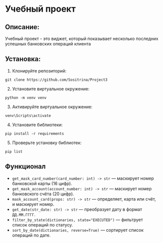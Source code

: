 # Учебный проект

## Описание:

Учебный проект - это виджет, который показывает несколько последних успешных банковских операций клиента

## Установка:

1. Клонируйте репозиторий:
```
git clone https://github.com/Sositrina/Project3
```
2. Установите виртуальное окружение:
```
python -m venv venv
```
3. Активируйте виртуальное окружение:
```
venv\Scripts\activate
```
4. Установите библиотеки:
```
pip install -r requirements
```
5. Проверьте установку библиотек:
```
pip list
```

## Функционал

- `get_mask_card_number(card_number: int) -> str` — маскирует номер банковской карты (16 цифр).
- `get_mask_account(account_number: int) -> str` — маскирует номер банковского счёта (20 цифр).
- `mask_account_card(props: str) -> str` — определяет, карта или счёт, и маскирует номер.
- `get_date(str_date: str) -> str` — преобразует дату в формат `ДД.ММ.ГГГГ`.
- `filter_by_state(dictionaries, state="EXECUTED")` — фильтрует список операций по статусу.
- `sort_by_date(dictionaries, reverse=True)` — сортирует список операций по дате. 